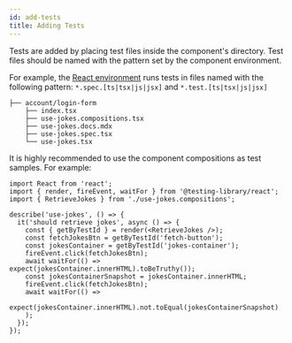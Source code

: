 ```yaml
---
id: add-tests
title: Adding Tests
---
```


Tests are added by placing test files inside the component's directory. Test files should be named with the pattern set by the component environment.

For example, the [React environment](/building-with-bit/react/overview) runs tests in files named with the following pattern: `*.spec.[ts|tsx|js|jsx]` and `*.test.[ts|tsx|js|jsx]` 

```shell {5}
├── account/login-form 
    ├── index.tsx                
    ├── use-jokes.compositions.tsx 
    ├── use-jokes.docs.mdx     
    ├── use-jokes.spec.tsx      
    └── use-jokes.tsx          
```

It is highly recommended to use the component compositions as test samples.
For example:

```tsx title="use-jokes.spec.tsx"
import React from 'react';
import { render, fireEvent, waitFor } from '@testing-library/react';
import { RetrieveJokes } from './use-jokes.compositions';

describe('use-jokes', () => {
  it('should retrieve jokes', async () => {
    const { getByTestId } = render(<RetrieveJokes />);
    const fetchJokesBtn = getByTestId('fetch-button');
    const jokesContainer = getByTestId('jokes-container');
    fireEvent.click(fetchJokesBtn);
    await waitFor(() => expect(jokesContainer.innerHTML).toBeTruthy());
    const jokesContainerSnapshot = jokesContainer.innerHTML;
    fireEvent.click(fetchJokesBtn);
    await waitFor(() =>
      expect(jokesContainer.innerHTML).not.toEqual(jokesContainerSnapshot)
    );
  });
});

```